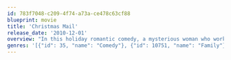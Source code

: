 ```yaml
---
id: 783f7048-c209-4f74-a73a-ce478c63cf88
blueprint: movie
title: 'Christmas Mail'
release_date: '2010-12-01'
overview: "In this holiday romantic comedy, a mysterious woman who works at the post office answering Santa's mail captures the heart of a disillusioned postal carrier"
genres: '[{"id": 35, "name": "Comedy"}, {"id": 10751, "name": "Family"}]'
---
```

